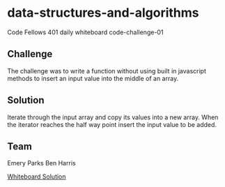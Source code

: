 # data-structures-and-algorithms
Code Fellows 401 daily whiteboard code-challenge-01

## Challenge
The challenge was to write a function without using built in javascript methods to insert an input value into the middle of an array.

## Solution 
Iterate through the input array and copy its values into a new array. When the iterator reaches the half way point insert the input value to be added. 

## Team
Emery Parks
Ben Harris

[Whiteboard Solution](./assets/array-reverse.jpg)
